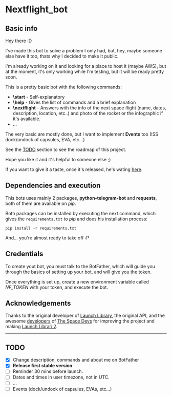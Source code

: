 # Nextflight_bot
## Basic info

Hey there :D

I've made this bot to solve a problem I only had, but, hey, maybe someone else have it too, thats why I decided to make it public.

I'm already working on it and looking for a place to host it (maybe AWS), but at the moment, it's only working while I'm testing, but it will be ready pretty soon.

This is a pretty basic bot with the following commands:
- **\start** - Self-explanatory
- **\help**  - Gives the list of commands and a brief explanation
- **\nextflight** - Answers with the info of the next space flight (name, dates, description, location, etc..) and photo of the rocket or the infographic if it's available.
- ...

The very basic are mostly done, but I want to implement **Events** too (ISS dock/undock of capsules, EVA, etc...)

See the [TODO](https://github.com/Charly98cma/Nextflight-bot#todo) section to see the roadmap of this project.

Hope you like it and it's helpful to someone else  ;)

If you want to give it a taste, once it's released, he's wating [here](https://t.me/nextflight_bot).

## Dependencies and execution

This bots uses mainly 2 packages, **python-telegram-bot** and **requests**, both of them are available on *pip*.

Both packages can be installed by executing the next command, which gives the `requirements.txt` to *pip* and does his installation process:

```
pip install -r requirements.txt
```

And... you're almost ready to take off :P

## Credentials

To create yout bot, you must talk to the BotFather, which will guide you through the basics of setting up your bot, and will give you the token.

Once everything is set up, create a new environment variable called *NF_TOKEN* with your token, and execute the bot.

## Acknowledgements

Thanks to the original developer of [Launch Library](https://launchlibrary.net/), the original API, and the awesome [developers](https://thespacedevs.com/about) of [The Space Devs](https://thespacedevs.com/) for improving the project and making [Launch Librari 2](https://thespacedevs.com/llapi).

---

## TODO
- [x] Change description, commands and about me on BotFather
- [X] **Release first stable version**
- [ ] Reminder 30 mins before launch.
- [ ] Dates and times in user timezone, not in UTC.
- [ ] ...
- [ ] Events (dock/undock of capsules, EVAs, etc...)
